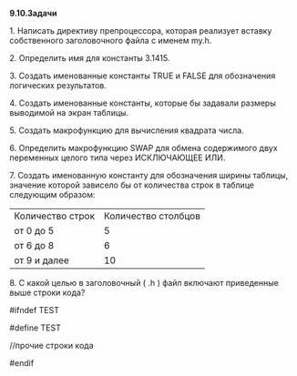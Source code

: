 <p><strong>9.10.Задачи</strong>
</p>
<p>1. Написать директиву препроцессора, которая реализует вставку собственного заголовочного файла с именем my.h.
</p>
<p>2. Определить имя для константы 3.1415.
</p>
<p>3. Создать именованные константы TRUE и FALSE для обозначения логических результатов.
</p>
<p>4. Создать именованные константы, которые бы задавали размеры выводимой на экран таблицы.
</p>
<p>5. Создать макрофункцию для вычисления квадрата числа.
</p>
<p>6. Определить макрофункцию SWAP для обмена содержимого двух переменных целого типа через ИСКЛЮЧАЮЩЕЕ ИЛИ.
</p>
<p>7. Создать именованную константу для обозначения ширины таблицы, значение которой зависело бы от количества строк в таблице следующим образом:
</p>
<table>
<tbody>
<tr>
	<td>Количество строк
	</td>
	<td>Количество столбцов
	</td>
</tr>
<tr>
	<td>от 0 до 5
	</td>
	<td>5
	</td>
</tr>
<tr>
	<td>от 6 до 8
	</td>
	<td>6
	</td>
</tr>
<tr>
	<td>от 9 и далее
	</td>
	<td>10
	</td>
</tr>
</tbody>
</table>
<p>8. С какой целью в заголовочный ( .h ) файл включают приведенные выше строки кода?
</p>
<p> #ifndef TEST
</p>
<p> #define TEST
</p>
<p> //прочие строки кода
</p>
<p> #endif
</p>